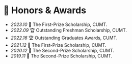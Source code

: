 # 🏅 Honors & Awards
- *2023.10* 🥇 The First-Prize Scholarship, CUMT.
- *2022.09* 🏆 Outstanding Freshman Scholarship, CUMT.
- *2022.16* 🏆 Outstanding Graduates Awards, CUMT.
- *2021.12* 🥇 The First-Prize Scholarship, CUMT.
- *2020.12* 🥈 The Second-Prize Scholarship, CUMT.
- *2019.11* 🥈 The Second-Prize Scholarship, CUMT.